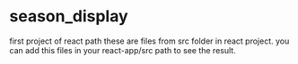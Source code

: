 # season_display
first project of react path
these are files from src folder in react project.
you can add this files in your react-app/src path to see the result.
